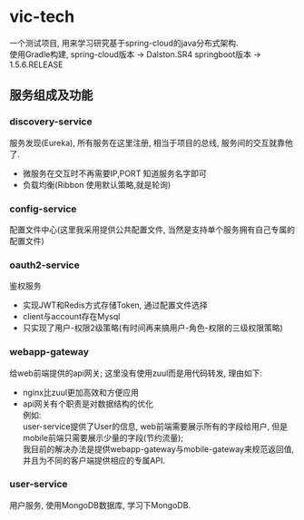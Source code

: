 # vic-tech
  一个测试项目, 用来学习研究基于spring-cloud的java分布式架构.<br />
  使用Gradle构建, spring-cloud版本 -> Dalston.SR4  springboot版本 -> 1.5.6.RELEASE

## 服务组成及功能

### discovery-service

  服务发现(Eureka), 所有服务在这里注册, 相当于项目的总线, 服务间的交互就靠他了.
  
  * 微服务在交互时不再需要IP,PORT 知道服务名字即可
  * 负载均衡(Ribbon 使用默认策略,就是轮询)

### config-service
  配置文件中心(这里我采用提供公共配置文件, 当然是支持单个服务拥有自己专属的配置文件)

### oauth2-service
  鉴权服务
  
  * 实现JWT和Redis方式存储Token, 通过配置文件选择
  * client与account存在Mysql
  * 只实现了用户-权限2级策略(有时间再来搞用户-角色-权限的三级权限策略)

### webapp-gateway
  给web前端提供的api网关; 这里没有使用zuul而是用代码转发, 理由如下:
  * nginx比zuul更加高效和方便应用
  * api网关有个职责是对数据结构的优化 <br />
    例如:<br />
    user-service提供了User的信息, web前端需要展示所有的字段给用户, 但是mobile前端只需要展示少量的字段(节约流量);<br />
    我目前的解决办法是提供webapp-gateway与mobile-gateway来规范返回值, 并且为不同的客户端提供相应的专属API.

### user-service
  用户服务, 使用MongoDB数据库, 学习下MongoDB.
